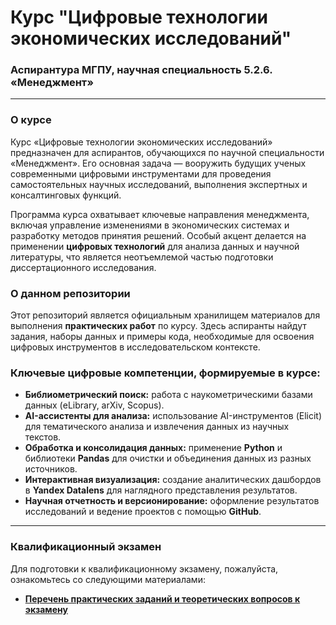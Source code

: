 # Курс "Цифровые технологии экономических исследований"

### Аспирантура МГПУ, научная специальность 5.2.6. «Менеджмент»

---

### О курсе

Курс «Цифровые технологии экономических исследований» предназначен для аспирантов, обучающихся по научной специальности «Менеджмент». Его основная задача — вооружить будущих ученых современными цифровыми инструментами для проведения самостоятельных научных исследований, выполнения экспертных и консалтинговых функций.

Программа курса охватывает ключевые направления менеджмента, включая управление изменениями в экономических системах и разработку методов принятия решений. Особый акцент делается на применении **цифровых технологий** для анализа данных и научной литературы, что является неотъемлемой частью подготовки диссертационного исследования.

### О данном репозитории

Этот репозиторий является официальным хранилищем материалов для выполнения **практических работ** по курсу. Здесь аспиранты найдут задания, наборы данных и примеры кода, необходимые для освоения цифровых инструментов в исследовательском контексте.

### Ключевые цифровые компетенции, формируемые в курсе:

-   **Библиометрический поиск:** работа с наукометрическими базами данных (eLibrary, arXiv, Scopus).
-   **AI-ассистенты для анализа:** использование AI-инструментов (Elicit) для тематического анализа и извлечения данных из научных текстов.
-   **Обработка и консолидация данных:** применение **Python** и библиотеки **Pandas** для очистки и объединения данных из разных источников.
-   **Интерактивная визуализация:** создание аналитических дашбордов в **Yandex Datalens** для наглядного представления результатов.
-   **Научная отчетность и версионирование:** оформление результатов исследований и ведение проектов с помощью **GitHub**.

---

### Квалификационный экзамен

Для подготовки к квалификационному экзамену, пожалуйста, ознакомьтесь со следующими материалами:

-   **[Перечень практических заданий и теоретических вопросов к экзамену](https://github.com/BosenkoTM/Digital-technologies-for-economic-research/blob/main/examp/2025/exam.md)**

